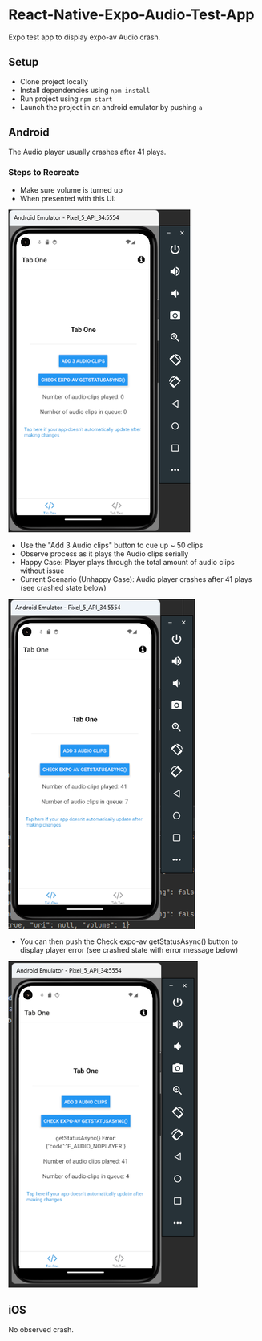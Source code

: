 # React-Native-Expo-Audio-Test-App

Expo test app to display expo-av Audio crash.

## Setup

- Clone project locally
- Install dependencies using `npm install`
- Run project using `npm start`
- Launch the project in an android emulator by pushing `a`

## Android

The Audio player usually crashes after 41 plays.

### Steps to Recreate

- Make sure volume is turned up
- When presented with this UI:

![img_1.png](img_1.png)

- Use the "Add 3 Audio clips" button to cue up ~ 50 clips
- Observe process as it plays the Audio clips serially
- Happy Case: Player plays through the total amount of audio clips without issue
- Current Scenario (Unhappy Case): Audio player crashes after 41 plays (see crashed state below)

![img.png](img.png)

- You can then push the Check expo-av getStatusAsync() button to display player error (see crashed state with error message below)

![img_2.png](img_2.png)

## iOS

No observed crash.
